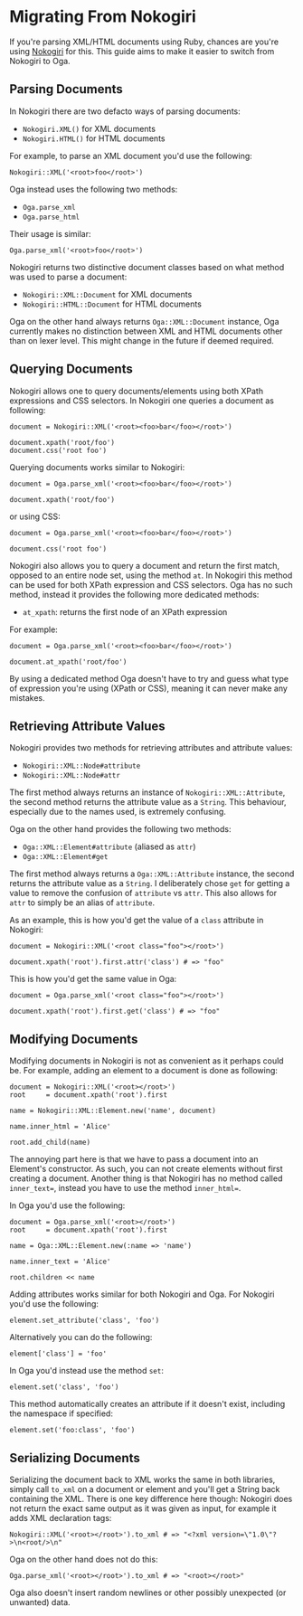 # Migrating From Nokogiri

If you're parsing XML/HTML documents using Ruby, chances are you're using
[Nokogiri][nokogiri] for this. This guide aims to make it easier to switch from
Nokogiri to Oga.

## Parsing Documents

In Nokogiri there are two defacto ways of parsing documents:

* `Nokogiri.XML()` for XML documents
* `Nokogiri.HTML()` for HTML documents

For example, to parse an XML document you'd use the following:

    Nokogiri::XML('<root>foo</root>')

Oga instead uses the following two methods:

* `Oga.parse_xml`
* `Oga.parse_html`

Their usage is similar:

    Oga.parse_xml('<root>foo</root>')

Nokogiri returns two distinctive document classes based on what method was used
to parse a document:

* `Nokogiri::XML::Document` for XML documents
* `Nokogiri::HTML::Document` for HTML documents

Oga on the other hand always returns `Oga::XML::Document` instance, Oga
currently makes no distinction between XML and HTML documents other than on
lexer level. This might change in the future if deemed required.

## Querying Documents

Nokogiri allows one to query documents/elements using both XPath expressions and
CSS selectors. In Nokogiri one queries a document as following:

    document = Nokogiri::XML('<root><foo>bar</foo></root>')

    document.xpath('root/foo')
    document.css('root foo')

Querying documents works similar to Nokogiri:

    document = Oga.parse_xml('<root><foo>bar</foo></root>')

    document.xpath('root/foo')

or using CSS:

    document = Oga.parse_xml('<root><foo>bar</foo></root>')

    document.css('root foo')

Nokogiri also allows you to query a document and return the first match, opposed
to an entire node set, using the method `at`. In Nokogiri this method can be
used for both XPath expression and CSS selectors. Oga has no such method,
instead it provides the following more dedicated methods:

* `at_xpath`: returns the first node of an XPath expression

For example:

    document = Oga.parse_xml('<root><foo>bar</foo></root>')

    document.at_xpath('root/foo')

By using a dedicated method Oga doesn't have to try and guess what type of
expression you're using (XPath or CSS), meaning it can never make any mistakes.

## Retrieving Attribute Values

Nokogiri provides two methods for retrieving attributes and attribute values:

* `Nokogiri::XML::Node#attribute`
* `Nokogiri::XML::Node#attr`

The first method always returns an instance of `Nokogiri::XML::Attribute`, the
second method returns the attribute value as a `String`. This behaviour,
especially due to the names used, is extremely confusing.

Oga on the other hand provides the following two methods:

* `Oga::XML::Element#attribute` (aliased as `attr`)
* `Oga::XML::Element#get`

The first method always returns a `Oga::XML::Attribute` instance, the second
returns the attribute value as a `String`. I deliberately chose `get` for
getting a value to remove the confusion of `attribute` vs `attr`. This also
allows for `attr` to simply be an alias of `attribute`.

As an example, this is how you'd get the value of a `class` attribute in
Nokogiri:

    document = Nokogiri::XML('<root class="foo"></root>')

    document.xpath('root').first.attr('class') # => "foo"

This is how you'd get the same value in Oga:

    document = Oga.parse_xml('<root class="foo"></root>')

    document.xpath('root').first.get('class') # => "foo"

## Modifying Documents

Modifying documents in Nokogiri is not as convenient as it perhaps could be. For
example, adding an element to a document is done as following:

    document = Nokogiri::XML('<root></root>')
    root     = document.xpath('root').first

    name = Nokogiri::XML::Element.new('name', document)

    name.inner_html = 'Alice'

    root.add_child(name)

The annoying part here is that we have to pass a document into an Element's
constructor. As such, you can not create elements without first creating a
document. Another thing is that Nokogiri has no method called `inner_text=`,
instead you have to use the method `inner_html=`.

In Oga you'd use the following:

    document = Oga.parse_xml('<root></root>')
    root     = document.xpath('root').first

    name = Oga::XML::Element.new(:name => 'name')

    name.inner_text = 'Alice'

    root.children << name

Adding attributes works similar for both Nokogiri and Oga. For Nokogiri you'd
use the following:

    element.set_attribute('class', 'foo')

Alternatively you can do the following:

    element['class'] = 'foo'

In Oga you'd instead use the method `set`:

    element.set('class', 'foo')

This method automatically creates an attribute if it doesn't exist, including
the namespace if specified:

    element.set('foo:class', 'foo')

## Serializing Documents

Serializing the document back to XML works the same in both libraries, simply
call `to_xml` on a document or element and you'll get a String back containing
the XML. There is one key difference here though: Nokogiri does not return the
exact same output as it was given as input, for example it adds XML declaration
tags:

    Nokogiri::XML('<root></root>').to_xml # => "<?xml version=\"1.0\"?>\n<root/>\n"

Oga on the other hand does not do this:

    Oga.parse_xml('<root></root>').to_xml # => "<root></root>"

Oga also doesn't insert random newlines or other possibly unexpected (or
unwanted) data.

[nokogiri]: http://nokogiri.org/
